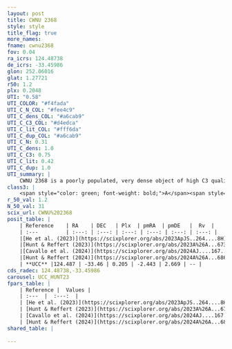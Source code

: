 ```yaml
---
layout: post
title: CWNU 2368
style: style
title_flag: true
more_names: 
fname: cwnu2368
fov: 0.04
ra_icrs: 124.48738
de_icrs: -33.45986
glon: 252.06016
glat: 1.27721
r50: 1.2
plx: 0.2048
UTI: "0.58"
UTI_COLOR: "#f4fada"
UTI_C_N_COL: "#fee4c9"
UTI_C_dens_COL: "#a6cab9"
UTI_C_C3_COL: "#d4edca"
UTI_C_lit_COL: "#fff6da"
UTI_C_dup_COL: "#a6cab9"
UTI_C_N: 0.31
UTI_C_dens: 1.0
UTI_C_C3: 0.75
UTI_C_lit: 0.42
UTI_C_dup: 1.0
UTI_summary: |
    CWNU 2368 is a poorly populated, very dense object of high C3 quality. It was recently reported in the literature.
class3: |
    <span style="color: green; font-weight: bold;">A</span><span style="color: #FFC300; font-weight: bold;">B</span>
r_50_val: 1.2
N_50_val: 31
scix_url: CWNU%202368
posit_table: |
    | Reference    | RA    | DEC   | Plx  | pmRA  | pmDE   |  Rv  |
    | :---         | :---: | :---: | :---: | :---: | :---: | :---: |
    |[He et al. (2023)](https://scixplorer.org/abs/2023ApJS..264....8H) | 124.492 | -33.458 | 0.205 | -2.464 | 2.678 | -- |
    |[Hunt & Reffert (2023)](https://scixplorer.org/abs/2023A%26A...673A.114H) | 124.488 | -33.461 | 0.197 | -2.454 | 2.698 | -- |
    |[Cavallo et al. (2024)](https://scixplorer.org/abs/2024AJ....167...12C) | 124.487 | -33.461 | 0.197 | -- | -- | -- |
    |[Hunt & Reffert (2024)](https://scixplorer.org/abs/2024A%26A...686A..42H) | 124.488 | -33.461 | 0.197 | -2.454 | 2.698 | -- |
    | **UCC** |124.487 | -33.46 | 0.205 | -2.443 | 2.669 | -- | 
cds_radec: 124.48738,-33.45986
carousel: UCC_HUNT23
fpars_table: |
    | Reference |  Values |
    | :---  |  :---:  |
    | [He et al. (2023)](https://scixplorer.org/abs/2023ApJS..264....8H) | `A0=1.25, m-M=13.05, logAge=8.6` |
    | [Hunt & Reffert (2023)](https://scixplorer.org/abs/2023A%26A...673A.114H) | `AV50=1.028, diffAV50=1.784, MOD50=13.636, logAge50=8.324` |
    | [Cavallo et al. (2024)](https://scixplorer.org/abs/2024AJ....167...12C) | `AV50=1.32, dMod50=12.86, logAge50=8.63, [Fe/H]50=-0.04` |
    | [Hunt & Reffert (2024)](https://scixplorer.org/abs/2024A%26A...686A..42H) | `MassJ=278.521` |
shared_table: |
    
---
```


